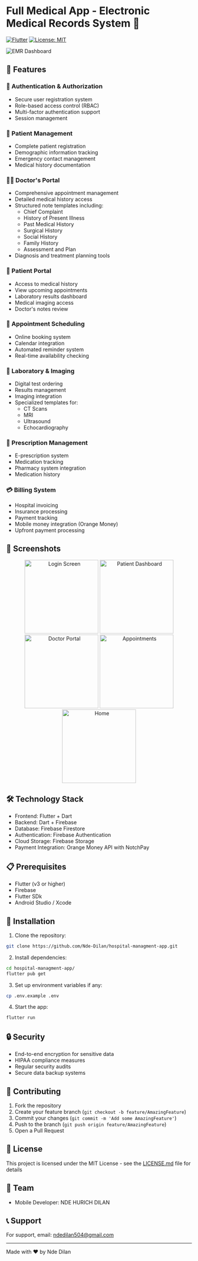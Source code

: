 # Full Medical App - Electronic Medical Records System 🏥

[![Flutter](https://img.shields.io/badge/Flutter-3.x-blue.svg)](https://flutter.dev/)
[![License: MIT](https://img.shields.io/badge/License-MIT-yellow.svg)](https://opensource.org/licenses/MIT) 

![EMR Dashboard](https://via.placeholder.com/800x400?text=EMR+Dashboard+Preview)

## 🌟 Features

### 🔐 Authentication & Authorization
- Secure user registration system
- Role-based access control (RBAC)
- Multi-factor authentication support
- Session management

### 👤 Patient Management
- Complete patient registration
- Demographic information tracking
- Emergency contact management
- Medical history documentation

### 👨‍⚕️ Doctor's Portal
- Comprehensive appointment management
- Detailed medical history access
- Structured note templates including:
  - Chief Complaint
  - History of Present Illness
  - Past Medical History
  - Surgical History
  - Social History
  - Family History
  - Assessment and Plan
- Diagnosis and treatment planning tools

### 🏥 Patient Portal
- Access to medical history
- View upcoming appointments
- Laboratory results dashboard
- Medical imaging access
- Doctor's notes review

### 📅 Appointment Scheduling
- Online booking system
- Calendar integration
- Automated reminder system
- Real-time availability checking

### 🔬 Laboratory & Imaging
- Digital test ordering
- Results management
- Imaging integration
- Specialized templates for:
  - CT Scans
  - MRI
  - Ultrasound
  - Echocardiography

### 💊 Prescription Management
- E-prescription system
- Medication tracking
- Pharmacy system integration
- Medication history

### 💳 Billing System
- Hospital invoicing
- Insurance processing
- Payment tracking
- Mobile money integration (Orange Money)
- Upfront payment processing

## 📱 Screenshots

<div align="center">
  <img src="https://via.placeholder.com/200x400?text=Login+Screen" alt="Login Screen" width="200"/>
  <img src="https://via.placeholder.com/200x400?text=Patient+Dashboard" alt="Patient Dashboard" width="200"/>
  <img src="https://via.placeholder.com/200x400?text=Doctor+Portal" alt="Doctor Portal" width="200"/>
  <img src="https://via.placeholder.com/200x400?text=Appointments" alt="Appointments" width="200"/>
  <img src="https://via.placeholder.com/200x400?text=Home" alt="Home" width="200"/>
</div>

## 🛠️ Technology Stack

- Frontend: Flutter + Dart
- Backend: Dart + Firebase
- Database: Firebase Firestore
- Authentication: Firebase Authentication
- Cloud Storage: Firebase Storage
- Payment Integration: Orange Money API with NotchPay

## 📋 Prerequisites

- Flutter (v3 or higher)
- Firebase
- Flutter SDk
- Android Studio / Xcode

## 🚀 Installation

1. Clone the repository:
```bash
git clone https://github.com/Nde-Dilan/hospital-managment-app.git
```

2. Install dependencies:
```bash
cd hospital-managment-app/
flutter pub get 
```

3. Set up environment variables if any:
```bash
cp .env.example .env

```

4. Start the app:
```bash
flutter run
```

## 🔒 Security

- End-to-end encryption for sensitive data
- HIPAA compliance measures
- Regular security audits
- Secure data backup systems

## 🤝 Contributing

1. Fork the repository
2. Create your feature branch (`git checkout -b feature/AmazingFeature`)
3. Commit your changes (`git commit -m 'Add some AmazingFeature'`)
4. Push to the branch (`git push origin feature/AmazingFeature`)
5. Open a Pull Request

## 📄 License

This project is licensed under the MIT License - see the [LICENSE.md](LICENSE.md) file for details

## 👥 Team

- Mobile Developer: NDE HURICH DILAN

## 📞 Support

For support, email: ndedilan504@gmail.com

---

Made with ❤️ by Nde Dilan
